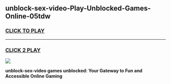 
## unblock-sex-video-Play-Unblocked-Games-Online-05tdw
<h3>
<a href="https://premium76.site?title=unblock-sex-video&ref=25A">CLICK TO PLAY</a></h3>
<hr>

<h3>
<a href="https://premium76.site?title=unblock-sex-video&ref=25A">CLICK 2 PLAY</a>
  
</h3>

<a href="https://premium76.site?title=unblock-sex-video&ref=25A"><img src="https://clearcache.store/games.png"></a>


**unblock-sex-video games unblocked: Your Gateway to Fun and Accessible Online Gaming**
